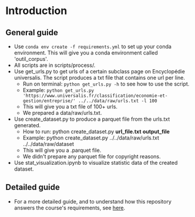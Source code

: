 # Introduction

## General guide

- Use ```conda env create -f requirements.yml``` to set up your conda environment. This will give you a conda environment called 'outil_corpus'.
- All scripts are in scripts/process/.
- Use get_urls.py to get urls of a certain subclass page on Encyclopédie universalis. The script produces a txt file that contains one url per line. 
	- Run on terminal: ```python get_urls.py -h``` to see how to use the script.
   	- Example: ```python get_urls.py 'https://www.universalis.fr/classification/economie-et-gestion/entreprise/' ../../data/raw/urls.txt -l 100```
	- This will give you a txt file of 100+ urls.
 	- We prepared a data/raw/urls.txt.
- Use create_dataset.py to produce a parquet file from the urls.txt generated.
	- How to run: python create_dataset.py **url_file.txt** **output_file**
	- Example: python create_dataset.py ../../data/raw/urls.txt ../../data/raw/dataset
	- This will give you a .parquet file.
   	- We didn't prepare any parquet file for copyright reasons.
- Use stat_visualization.ipynb to visualize statistic data of the created dataset.
		
## Detailed guide
- For a more detailed guide, and to understand how this repository answers the course's requirements, see [here](https://github.com/CourantenCourant/Outil-traitement-corpus/blob/doc/rapport.md).
  

